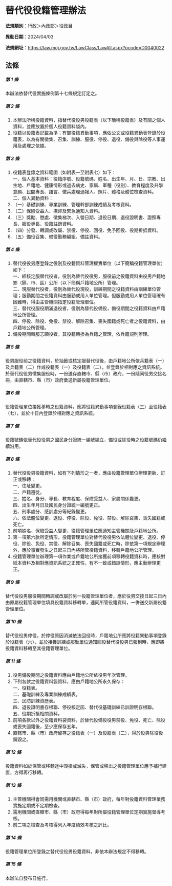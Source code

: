 # 替代役役籍管理辦法

**法規類別**：行政＞內政部＞役政目

**異動日期**：2024/04/03  

**法規網址**：https://law.moj.gov.tw/LawClass/LawAll.aspx?pcode=D0040022





## 法條
##### 第 1 條
本辦法依替代役實施條例第十七條規定訂定之。

##### 第 2 條
1. 本辦法所稱役籍資料，指替代役役男役籍表（以下簡稱役籍表）及有關之個人資料，並應放置於個人役籍資料袋內。
1. 役籍以役籍表記載為準；有關役籍異動事項，應依公文或役籍異動表登錄於役籍表，以為有關徵集、召集、訓練、服役、停役、退役、備役與除役等人事運用及處理之依據。

##### 第 3 條
1. 役籍表登錄之資料範圍（如附表一至附表七）如下：  
一、個人基本資料：役籍序號、役籍號碼、姓名、出生年、月、日、宗教、出生地、戶籍地、健康情形或過去病史、家屬、軍種（役別）、教育程度及升學意願、民間專長、語言、徵兵處理通報人、照片、體格及體位檢查資料。  
二、個人異動資料：
1. （一）基礎訓練、專業訓練、管理幹部訓練成績及考核資料。
1. （二）保險受益人、撫卹及緊急通知人資料。
1. （三）獎勵、懲處、徵集梯次、入營日期、退役日期、退役證明書、證照專長、服役專長、役籍註銷資料。
1. （四）分發、轉調或改屬、禁役、停役、回役、免予回役、役期折抵資料。
1. （五）備役召集、備役勤務編組、備註資料。

##### 第 4 條
1. 替代役役男應登錄之役別及役籍資料管理權責單位（以下簡稱役籍管理單位）如下：  
一、經核定服替代役者，役別為替代役役男，服役前之役籍資料由役男戶籍地鄉（鎮、市、區）公所（以下簡稱戶籍地公所）管理。  
二、現服替代役者，役別為替代役現役，訓練期間之役籍資料由訓練單位管理；服勤期間之役籍資料由服勤或用人單位管理。但服勤或用人單位管理確有困難時，得由主管機關指定役籍管理單位。  
三、替代役服役期滿退役者，役別為替代役備役，備役期間之役籍資料由戶籍地公所管理。  
四、停役、除役、免役、禁役、解除召集、喪失國籍或死亡者之役籍資料，由戶籍地公所管理。
1. 備役期間轉服志願役者，其役籍轉換為兵籍之管理，依兵籍規則辦理。

##### 第 5 條
役男服役前之役籍資料，於抽籤或核定服替代役後，由戶籍地公所依兵籍表（一）及兵籍表（二）作成役籍表（一）及役籍表（二），並登錄於相對應之資訊系統。於替代役役男徵集服役時，一份送存直轄市、縣（市）政府，一份隨同役男交接名冊，由直轄市、縣（市）政府彙送新屬役籍管理單位。

##### 第 6 條
役籍管理單位接獲移轉之役籍資料，應將役籍異動事項登錄役籍表（三）至役籍表（七），並於十日內登錄於相對應之資訊系統。

##### 第 7 條
役籍號碼依替代役役男之國民身分證統一編號編立，備役或除役時之役籍號碼仍繼續沿用。

##### 第 8 條
1. 替代役役男役籍資料，如有下列情形之一者，應由役籍管理單位辦理更新、訂正或移轉：  
一、住址變更。  
二、戶籍遷徙。  
三、姓名、身分、專長、教育程度、保險受益人、家屬關係變更。  
四、出生年月日及國民身分證統一編號更正。  
五、刑事處分、感訓處分等紀錄變更。  
六、依法體位變更、退役、停役、除役、免役、禁役、解除召集、喪失國籍或死亡。
1. 前項姓名、保險受益人變更，役籍管理單位應通知主管機關及戶籍地公所。
1. 第一項第六款所定情形，役籍管理單位對替代役役男依法體位變更、退役、停役、除役、免役、禁役、解除召集、喪失國籍或死亡時，除依第一項規定辦理外，應於事實發生之日起三日內將所管役籍資料，移轉戶籍地公所管理。
1. 役籍管理單位辦理第一項作業或戶籍地公所接獲前項移轉役籍資料時，應核對紙本資料及相對應資訊系統之正確性，有不一致或錯誤情形，應主動辦理更正。

##### 第 9 條
替代役役男服役期間轉調或改屬於另一役籍管理單位者，應於役男交接日起三日內由原屬役籍管理單位填具役籍資料移轉單，連同所管役籍資料，一併送交新屬役籍管理單位。

##### 第 10 條
替代役役男停役，於停役原因消滅依法回役時，戶籍地公所應將役籍異動事項登錄於役籍表（六），並於接獲訓練或服勤單位通知回役替代役役男已報到時，應即將役籍資料移轉至其役籍管理單位。

##### 第 11 條
1. 役男備役期間之役籍資料應由戶籍地公所依役男年次管理。
1. 下列各款之役籍資料袋資料，應由戶籍地公所永久保存：  
一、役籍表。  
二、基礎訓練及專業訓練成績表。  
三、民防訓練資歷表。  
四、退役證明書存根聯、停役核定函、替代役基礎訓練已訓證明存根聯。  
五、役期折抵相關資料。
1. 前項各款以外之役籍資料袋資料，於替代役備役役男禁役、免役、死亡、除役或喪失國籍後，至少應保存五年。
1. 直轄市、縣（市）政府留存之役籍表（一）及役籍表（二），得於役男除役後銷毀之。

##### 第 12 條
役籍資料如於保管或移轉途中毀損或滅失，保管或移出之役籍管理單位應予補行建置，方得再行移轉。

##### 第 13 條
1. 主管機關得會同需用機關或直轄市、縣（市）政府，每年對役籍資料管理業務實施定期或不定期檢查。
1. 需用機關或直轄市、縣（市）政府得每年對所屬役籍管理單位定期實施督導考核。
1. 前二項之檢查及考核得列入年度績效考核之評比。

##### 第 14 條
役籍管理單位所登錄之替代役役男役籍資料，非依本辦法規定不得移轉。

##### 第 15 條
本辦法自發布日施行。


